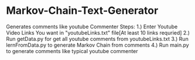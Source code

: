 # Markov-Chain-Text-Generator
Generates comments like youtube Commenter
Steps:
1.) Enter Youtube Video Links You want in "youtubeLinks.txt" file[At least 10 links requried]
2.) Run getData.py for get all youtube comments from youtubeLinks.txt
3.) Run lernFromData.py to generate Markov Chain from comments
4.) Run main.py to generate comments like typical youtube commenter
